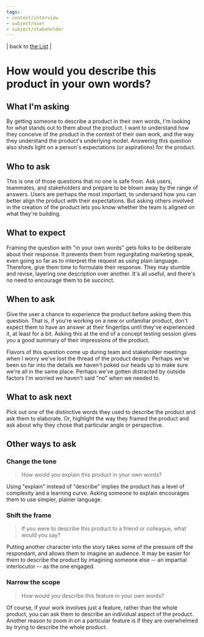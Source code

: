 ```yaml
---
tags: 
- context/interview
- subject/user
- subject/stakeholder
---
```


| back to [the List](index.md) |

# How would you describe this product in your own words?
## What I'm asking
By getting someone to describe a product in their own words, I'm looking for what stands out to them about the product. I want to understand how they conceive of the product in the context of their own work, and the way they understand the product's underlying model. Answering this question also sheds light on a person's expectations (or aspirations) for the product.

## Who to ask
This is one of those questions that no one is safe from. Ask users, teammates, and stakeholders and prepare to be blown away by the range of answers. Users are perhaps the most important, to undersand how you can better align the product with their expectations. But asking others involved in the creation of the product lets you know whether the team is aligned on what they're building.

## What to expect
Framing the question with "in your own words" gets folks to be deliberate about their response. It prevents them from regurgitating marketing speak, even going so far as to interpret the request as using plain language. Therefore, give them time to formulate their response. They may stumble and revise, layering one description over another. It's all useful, and there's no need to encourage them to be succinct. 

## When to ask
Give the user a chance to experience the product before asking them this question. That is, if you're working on a new or unfamiliar product, don't expect them to have an answer at their fingertips until they've experienced it, at least for a bit. Asking this at the end of a concept testing session gives you a good summary of their impressions of the product.

Flavors of this question come up during team and stakeholder meetings when I worry we've lost the thread of the product design. Perhaps we've been so far into the details we haven't poked our heads up to make sure we're all in the same place. Perhaps we've gotten distracted by outside factors I'm worried we haven't said "no" when we needed to. 

## What to ask next
Pick out one of the distinctive words they used to describe the product and ask them to elaborate. Or, highlight the way they framed the product and ask about why they chose that particular angle or perspective.

## Other ways to ask

### Change the tone
> How would you explain this product in your own words?

Using "explain" instead of "describe" implies the product has a level of complexity and a learning curve. Asking someone to explain encourages them to use simpler, plainer language.

### Shift the frame
> If you were to describe this product to a friend or colleague, what would you say?

Putting another character into the story takes some of the pressure off the respondant, and allows them to imagine an audience. It may be easier for them to describe the product by imagining someone else -- an impartial interlocutor -- as the one engaged.

### Narrow the scope
> How would you describe this feature in your own words?

Of course, if your work involves just a feature, rather than the whole product, you can ask them to describe an individual aspect of the product. Another reason to zoom in on a particular feature is if they are overwhelmed by trying to describe the whole product.

